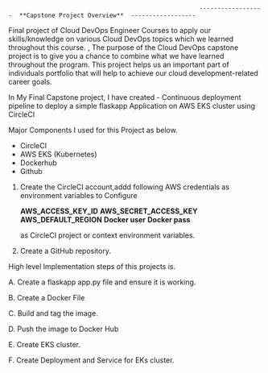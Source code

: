                                                          ------------------  **Capstone Project Overview**  ------------------  

                                                             

Final project of Cloud DevOps Engineer Courses to apply our skills/knowledge on various Cloud DevOps topics which we learned throughout this course. , The purpose of the Cloud DevOps capstone project is to give you a chance to combine what we have
learned throughout the program. This project helps us an important part of individuals portfolio that will help to achieve our cloud development-related career goals.

In My Final Capstone project, I have created - Continuous deployment pipeline to deploy a simple flaskapp Application on AWS EKS cluster using CircleCI 

Major Components I used for this Project as below.

- CircleCI
- AWS EKS (Kubernetes)
- Dockerhub
- Github

1.	Create the CircleCI account,addd following AWS credentials as environment variables to Configure
    
    **AWS_ACCESS_KEY_ID**
  	**AWS_SECRET_ACCESS_KEY**
  	**AWS_DEFAULT_REGION**
  	**Docker user**
  	**Docker pass**

  	as CircleCI project or context environment variables.

3.	Create a GitHub repository.

High level Implementation steps of this projects is.

A.	Create a flaskapp app.py file and ensure it is working.

B.	Create a Docker File

C.	Build and tag the image.

D.	Push the image to Docker Hub

E.	Create EKS cluster.

F.	Create Deployment and Service for EKs cluster.

